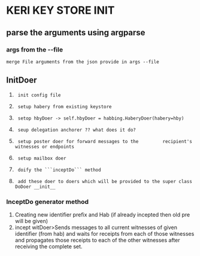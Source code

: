 # KERI KEY STORE INIT


## parse the arguments using argparse

### args from the --file
    merge File arguments from the json provide in args --file


## InitDoer 
    
 1.      init config file 
 2.      setup habery from existing keystore
 3.      setop hbyDoer -> self.hbyDoer = habbing.HaberyDoer(habery=hby)
 4.      seup delegation anchorer ?? what does it do?
 5.      setup poster doer for forward messages to the         recipient's witnesses or endpoints
 6.      setup mailbox doer 
 7.      doify the ```inceptDo``` method
 8.      add these doer to doers which will be provided to the super class DoDoer __init__
   


### InceptDo generator method

1.  Creating new identifier prefix and Hab (if already incepted then old pre will be given)
2.  incept witDoer>Sends messages to all current witnesses of given identifier (from hab) and waits for receipts from each of those witnesses and propagates those receipts to each of the other witnesses after receiving the complete set.
